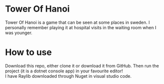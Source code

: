# Tower Of Hanoi
Tower Of Hanoi is a game that can be seen at some places in sweden. I personally remember playing it at hospital visits in the waiting room when I was younger.

# How to use
Download this repo, either clone it or download it from GitHub. Then run the project (it is a dotnet console app) in your favourite editor! \
I have Raylib downloaded through Nuget in visual studio code.
